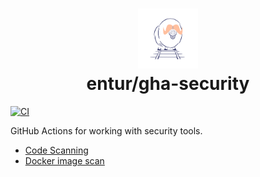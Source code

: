 <h1 align="center">
      <img src="logo.png" width="96px" height="96px" />
      <br>entur/gha-security<br>
</h1>

[![CI](https://github.com/entur/gha-code-scanning/actions/workflows/ci.yml/badge.svg)](https://github.com/entur/gha-code-scanning/actions/workflows/ci.yml)

GitHub Actions for working with security tools.

- [Code Scanning](../README-code_scanning.md)
- [Docker image scan](../README-docker-image-scan.md)


